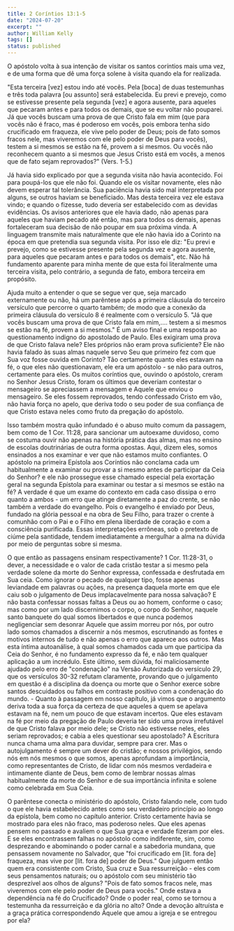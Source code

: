 ```yaml
---
title: 2 Coríntios 13:1-5
date: "2024-07-20"
excerpt: ""
author: William Kelly
tags: []
status: published
---
```


O apóstolo volta à sua intenção de visitar os santos coríntios mais uma
vez, e de uma forma que dê uma força solene à visita quando ela for
realizada.

"Esta terceira \[vez\] estou indo até vocês. Pela \[boca\] de duas
testemunhas e três toda palavra \[ou assunto\] será estabelecida. Eu
previ e prevejo, como se estivesse presente pela segunda \[vez\] e agora
ausente, para aqueles que pecaram antes e para todos os demais, que se
eu voltar não pouparei. Já que vocês buscam uma prova de que Cristo fala
em mim (que para vocês não é fraco, mas é poderoso em vocês, pois embora
tenha sido crucificado em fraqueza, ele vive pelo poder de Deus; pois de
fato somos fracos nele, mas viveremos com ele pelo poder de Deus para
vocês), testem a si mesmos se estão na fé, provem a si mesmos. Ou vocês
não reconhecem quanto a si mesmos que Jesus Cristo está em vocês, a
menos que de fato sejam reprovados?" (Vers. 1-5.)

Já havia sido explicado por que a segunda visita não havia acontecido.
Foi para poupá-los que ele não foi. Quando ele os visitar novamente,
eles não devem esperar tal tolerância. Sua paciência havia sido mal
interpretada por alguns, se outros haviam se beneficiado. Mas desta
terceira vez ele estava vindo; e quando o fizesse, tudo deveria ser
estabelecido com as devidas evidências. Os avisos anteriores que ele
havia dado, não apenas para aqueles que haviam pecado até então, mas
para todos os demais, apenas fortaleceram sua decisão de não poupar em
sua próxima vinda. A linguagem transmite mais naturalmente que ele não
havia ido a Corinto na época em que pretendia sua segunda visita. Por
isso ele diz: "Eu previ e prevejo, como se estivesse presente pela
segunda vez e agora ausente, para aqueles que pecaram antes e para todos
os demais", etc. Não há fundamento aparente para minha mente de que esta
foi literalmente uma terceira visita, pelo contrário, a segunda de fato,
embora terceira em propósito.

Ajuda muito a entender o que se segue ver que, seja marcado externamente
ou não, há um parêntese após a primeira cláusula do terceiro versículo
que percorre o quarto também; de modo que a conexão da primeira cláusula
do versículo 8 é realmente com o versículo 5. "Já que vocês buscam uma
prova de que Cristo fala em mim,\.... testem a si mesmos se estão na fé,
provem a si mesmos." É um aviso final e uma resposta ao questionamento
indigno do apostolado de Paulo. Eles exigiram uma prova de que Cristo
falava nele? Eles próprios não eram prova suficiente? Ele não havia
falado às suas almas naquele servo Seu que primeiro fez com que Sua voz
fosse ouvida em Corinto? Tão certamente quanto eles estavam na fé, o que
eles não questionavam, ele era um apóstolo - se não para outros,
certamente para eles. Os muitos coríntios que, ouvindo o apóstolo,
creram no Senhor Jesus Cristo, foram os últimos que deveriam contestar o
mensageiro se apreciassem a mensagem e Aquele que enviou o mensageiro.
Se eles fossem reprovados, tendo confessado Cristo em vão, não havia
força no apelo, que deriva todo o seu poder de sua confiança de que
Cristo estava neles como fruto da pregação do apóstolo.

Isso também mostra quão infundado é o abuso muito comum da passagem, bem
como de 1 Cor. 11:28, para sancionar um autoexame duvidoso, como se
costuma ouvir não apenas na história prática das almas, mas no ensino de
escolas doutrinárias de outra forma opostas. Aqui, dizem eles, somos
ensinados a nos examinar e ver que não estamos muito confiantes. O
apóstolo na primeira Epístola aos Coríntios não conclama cada um
habitualmente a examinar ou provar a si mesmo antes de participar da
Ceia do Senhor? e ele não prossegue esse chamado especial pela exortação
geral na segunda Epístola para examinar ou testar a si mesmos se estão
na fé? A verdade é que um exame do contexto em cada caso dissipa o erro
quanto a ambos - um erro que atinge diretamente a paz do crente, se não
também a verdade do evangelho. Pois o evangelho é enviado por Deus,
fundado na glória pessoal e na obra de Seu Filho, para trazer o crente à
comunhão com o Pai e o Filho em plena liberdade de coração e com a
consciência purificada. Essas interpretações errôneas, sob o pretexto de
ciúme pela santidade, tendem imediatamente a mergulhar a alma na dúvida
por meio de perguntas sobre si mesma.

O que então as passagens ensinam respectivamente? 1 Cor. 11:28-31, o
dever, a necessidade e o valor de cada cristão testar a si mesmo pela
verdade solene da morte do Senhor expressa, confessada e desfrutada em
Sua ceia. Como ignorar o pecado de qualquer tipo, fosse apenas
leviandade em palavras ou ações, na presença daquela morte em que ele
caiu sob o julgamento de Deus implacavelmente para nossa salvação? E não
basta confessar nossas faltas a Deus ou ao homem, conforme o caso; mas
como por um lado discernimos o corpo, o corpo do Senhor, naquele santo
banquete do qual somos libertados e que nunca podemos negligenciar sem
desonrar Aquele que assim morreu por nós, por outro lado somos chamados
a discernir a nós mesmos, escrutinando as fontes e motivos internos de
tudo e não apenas o erro que aparece aos outros. Mas esta íntima
autoanálise, à qual somos chamados cada um que participa da Ceia do
Senhor, é no fundamento expresso da fé, e não tem qualquer aplicação a
um incrédulo. Este último, sem dúvida, foi maliciosamente ajudado pelo
erro de "condenação" na Versão Autorizada do versículo 29, que os
versículos 30-32 refutam claramente, provando que o julgamento em
questão é a disciplina da doença ou morte que o Senhor exerce sobre
santos descuidados ou falhos em contraste positivo com a condenação do
mundo. - Quanto à passagem em nosso capítulo, já vimos que o argumento
deriva toda a sua força da certeza de que aqueles a quem se apelava
estavam na fé, nem um pouco de que estavam incertos. Que eles estavam na
fé por meio da pregação de Paulo deveria ter sido uma prova irrefutável
de que Cristo falava por meio dele; se Cristo não estivesse neles, eles
seriam reprovados; e cabia a eles questionar seu apostolado? A Escritura
nunca chama uma alma para duvidar, sempre para crer. Mas o
autojulgamento é sempre um dever do cristão; e nossos privilégios, sendo
nós em nós mesmos o que somos, apenas aprofundam a importância, como
representantes de Cristo, de lidar com nós mesmos verdadeira e
intimamente diante de Deus, bem como de lembrar nossas almas
habitualmente da morte do Senhor e de sua importância infinita e solene
como celebrada em Sua Ceia.

O parêntese conecta o ministério do apóstolo, Cristo falando nele, com
tudo o que ele havia estabelecido antes como seu verdadeiro princípio ao
longo da epístola, bem como no capítulo anterior. Cristo certamente
havia se mostrado para eles não fraco, mas poderoso neles. Que eles
apenas pensem no passado e avaliem o que Sua graça e verdade fizeram por
eles. E se eles encontrassem falhas no apóstolo como indiferente, sim,
como desprezando e abominando o poder carnal e a sabedoria mundana, que
pensassem novamente no Salvador, que "foi crucificado em \[lit. fora
de\] fraqueza, mas vive por \[lit. fora de\] poder de Deus." Que julguem
então quem era consistente com Cristo, Sua cruz e Sua ressurreição -
eles com seus pensamentos naturais; ou o apóstolo com seu ministério tão
desprezível aos olhos de alguns? "Pois de fato somos fracos nele, mas
viveremos com ele pelo poder de Deus para vocês." Onde estava a
dependência na fé do Crucificado? Onde o poder real, como se tornou a
testemunha da ressurreição e da glória no alto? Onde a devoção altruísta
e a graça prática correspondendo Àquele que amou a igreja e se entregou
por ela?
